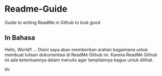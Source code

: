 # Readme-Guide
Guide to writing ReadMe in Github to look good

## In Bahasa
Hello, World!! ...
Disini saya akan memberikan arahan bagaimana untuk membuat tulisan dokumentasi di ReadMe Github ini. Karena ReadMe Github ini ada ketentuannya dalam menulis agar tampilannya bagus untuk dilihat.

_thi_

